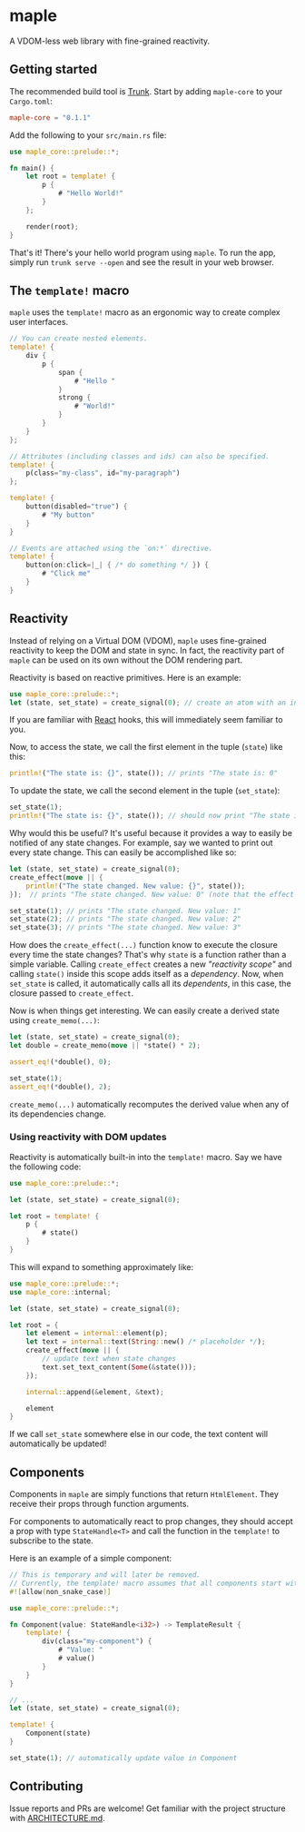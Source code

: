 # maple

A VDOM-less web library with fine-grained reactivity.

## Getting started

The recommended build tool is [Trunk](https://trunkrs.dev/).
Start by adding `maple-core` to your `Cargo.toml`:

```toml
maple-core = "0.1.1"
```

Add the following to your `src/main.rs` file:

```rust
use maple_core::prelude::*;

fn main() {
    let root = template! {
        p {
            # "Hello World!"
        }
    };

    render(root);
}
```

That's it! There's your hello world program using `maple`. To run the app, simply run `trunk serve --open` and see the result in your web browser.

## The `template!` macro

`maple` uses the `template!` macro as an ergonomic way to create complex user interfaces.

```rust
// You can create nested elements.
template! {
    div {
        p {
            span {
                # "Hello "
            }
            strong {
                # "World!"
            }
        }
    }
};

// Attributes (including classes and ids) can also be specified.
template! {
    p(class="my-class", id="my-paragraph")
};

template! {
    button(disabled="true") {
        # "My button"
    }
}

// Events are attached using the `on:*` directive.
template! {
    button(on:click=|_| { /* do something */ }) {
        # "Click me"
    }
}
```

## Reactivity

Instead of relying on a Virtual DOM (VDOM), `maple` uses fine-grained reactivity to keep the DOM and state in sync.
In fact, the reactivity part of `maple` can be used on its own without the DOM rendering part.

Reactivity is based on reactive primitives. Here is an example:

```rust
use maple_core::prelude::*;
let (state, set_state) = create_signal(0); // create an atom with an initial value of 0
```

If you are familiar with [React](https://reactjs.org/) hooks, this will immediately seem familiar to you.

Now, to access the state, we call the first element in the tuple (`state`) like this:

```rust
println!("The state is: {}", state()); // prints "The state is: 0"
```

To update the state, we call the second element in the tuple (`set_state`):

```rust
set_state(1);
println!("The state is: {}", state()); // should now print "The state is: 0"
```

Why would this be useful? It's useful because it provides a way to easily be notified of any state changes.
For example, say we wanted to print out every state change. This can easily be accomplished like so:

```rust
let (state, set_state) = create_signal(0);
create_effect(move || {
    println!("The state changed. New value: {}", state());
});  // prints "The state changed. New value: 0" (note that the effect is always executed at least 1 regardless of state changes)

set_state(1); // prints "The state changed. New value: 1"
set_state(2); // prints "The state changed. New value: 2"
set_state(3); // prints "The state changed. New value: 3"
```

How does the `create_effect(...)` function know to execute the closure every time the state changes?
That's why `state` is a function rather than a simple variable.
Calling `create_effect` creates a new _"reactivity scope"_ and calling `state()` inside this scope adds itself as a _dependency_.
Now, when `set_state` is called, it automatically calls all its _dependents_, in this case, the closure passed to `create_effect`.

Now is when things get interesting. We can easily create a derived state using `create_memo(...)`:

```rust
let (state, set_state) = create_signal(0);
let double = create_memo(move || *state() * 2);

assert_eq!(*double(), 0);

set_state(1);
assert_eq!(*double(), 2);
```

`create_memo(...)` automatically recomputes the derived value when any of its dependencies change.

### Using reactivity with DOM updates

Reactivity is automatically built-in into the `template!` macro. Say we have the following code:

```rust
use maple_core::prelude::*;

let (state, set_state) = create_signal(0);

let root = template! {
    p {
        # state()
    }
}
```

This will expand to something approximately like:

```rust
use maple_core::prelude::*;
use maple_core::internal;

let (state, set_state) = create_signal(0);

let root = {
    let element = internal::element(p);
    let text = internal::text(String::new() /* placeholder */);
    create_effect(move || {
        // update text when state changes
        text.set_text_content(Some(&state()));
    });

    internal::append(&element, &text);

    element
}
```

If we call `set_state` somewhere else in our code, the text content will automatically be updated!

## Components

Components in `maple` are simply functions that return `HtmlElement`.
They receive their props through function arguments.

For components to automatically react to prop changes, they should accept a prop with type `StateHandle<T>` and call the function in the `template!` to subscribe to the state.

Here is an example of a simple component:

```rust
// This is temporary and will later be removed.
// Currently, the template! macro assumes that all components start with an uppercase character.
#![allow(non_snake_case)]

use maple_core::prelude::*;

fn Component(value: StateHandle<i32>) -> TemplateResult {
    template! {
        div(class="my-component") {
            # "Value: "
            # value()
        }
    }
}

// ...
let (state, set_state) = create_signal(0);

template! {
    Component(state)
}

set_state(1); // automatically update value in Component
```

## Contributing

Issue reports and PRs are welcome!
Get familiar with the project structure with [ARCHITECTURE.md](https://github.com/lukechu10/maple/blob/master/ARCHITECTURE.md).
